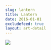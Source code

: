 ```yaml
---
slug: lantern
title: Lantern
date: 2016-01-01
excludefeed: true
layout: art-detail
---
```

![](/art/lantern.webp)
